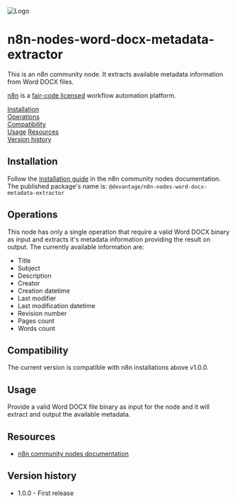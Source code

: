![Logo](https://s3.devantage.com.br/devantage-public/logo-100x100.png)

# n8n-nodes-word-docx-metadata-extractor

This is an n8n community node. It extracts available metadata information from Word DOCX files.

[n8n](https://n8n.io/) is a [fair-code licensed](https://docs.n8n.io/reference/license/) workflow automation platform.

[Installation](#installation)  
[Operations](#operations)  
[Compatibility](#compatibility)  
[Usage](#usage)
[Resources](#resources)  
[Version history](#version-history) 

## Installation

Follow the [installation guide](https://docs.n8n.io/integrations/community-nodes/installation/) in the n8n community nodes documentation. The published package's name is: `@devantage/n8n-nodes-word-docx-metadata-extractor`

## Operations

This node has only a single operation that require a valid Word DOCX binary as input and extracts it's metadata information providing the result on output. The currently available information are:

- Title
- Subject
- Description
- Creator
- Creation datetime
- Last modifier
- Last modification datetime
- Revision number
- Pages count
- Words count

## Compatibility

The current version is compatible with n8n installations above v1.0.0.

## Usage

Provide a valid Word DOCX file binary as input for the node and it will extract and output the available metadata.

## Resources

* [n8n community nodes documentation](https://docs.n8n.io/integrations/#community-nodes)

## Version history

- 1.0.0 - First release
